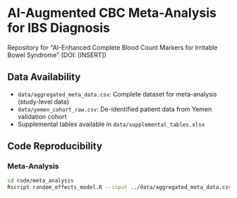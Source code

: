 # AI-Augmented CBC Meta-Analysis for IBS Diagnosis
Repository for "AI-Enhanced Complete Blood Count Markers for Irritable Bowel Syndrome" (DOI: [INSERT])

## Data Availability
- `data/aggregated_meta_data.csv`: Complete dataset for meta-analysis (study-level data)
- `data/yemen_cohort_raw.csv`: De-identified patient data from Yemen validation cohort
- Supplemental tables available in `data/supplemental_tables.xlsx`

## Code Reproducibility
### Meta-Analysis
```bash
cd code/meta_analysis
Rscript random_effects_model.R --input ../data/aggregated_meta_data.csv
